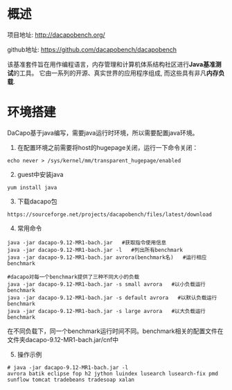 
# 概述

项目地址: http://dacapobench.org/

github地址: https://github.com/dacapobench/dacapobench

该基准套件旨在用作编程语言，内存管理和计算机体系结构社区进行**Java基准测试**的工具。 它由一系列的开源、真实世界的应用程序组成, 而这些具有非凡**内存负载**.

# 环境搭建

DaCapo基于java编写，需要java运行时环境，所以需要配置java环境。

1. 在配置环境之前需要将host的hugepage关闭，运行一下命令关闭：

```
echo never > /sys/kernel/mm/transparent_hugepage/enabled
```

2. guest中安装java

```
yum install java
```

3. 下载dacapo包

```
https://sourceforge.net/projects/dacapobench/files/latest/download
```

4. 常用命令

```
java -jar dacapo-9.12-MR1-bach.jar   #获取指令使用信息
java -jar dacapo-9.12-MR1-bach.jar -l   #列出所有benchmark
java -jar dacapo-9.12-MR1-bach.jar avrora(benchmark名)   #运行相应benchmark

#dacapo对每一个benchmark提供了三种不同大小的负载
java -jar dacapo-9.12-MR1-bach.jar -s small avrora   #以小负载运行benchmark
java -jar dacapo-9.12-MR1-bach.jar -s default avrora   #以默认负载运行benchmark
java -jar dacapo-9.12-MR1-bach.jar -s large avrora   #以大负载运行benchmark
```

在不同负载下，同一个benchmark运行时间不同。benchmark相关的配置文件在文件夹dacapo-9.12-MR1-bach.jar/cnf中

5. 操作示例

```
# java -jar dacapo-9.12-MR1-bach.jar -l
avrora batik eclipse fop h2 jython luindex lusearch lusearch-fix pmd sunflow tomcat tradebeans tradesoap xalan
```

